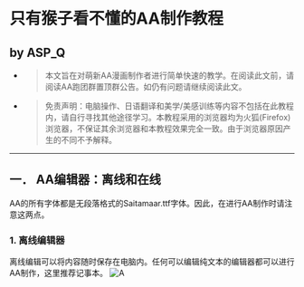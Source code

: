 # 只有猴子看不懂的AA制作教程
## by ASP_Q
+ >本文旨在对萌新AA漫画制作者进行简单快速的教学。在阅读此文前，请阅读AA跑团群置顶群公告。如仍有问题请继续阅读此文。
+ >免责声明：电脑操作、日语翻译和美学/美感训练等内容不包括在此教程内，请自行寻找其他途径学习。本教程采用的浏览器均为火狐(Firefox)浏览器，不保证其余浏览器和本教程效果完全一致。由于浏览器原因产生的不同不予解释。
******
## 一．	AA编辑器：离线和在线
AA的所有字体都是无段落格式的Saitamaar.ttf字体。因此，在进行AA制作时请注意这两点。
### 1.	离线编辑器
离线编辑可以将内容随时保存在电脑内。任何可以编辑纯文本的编辑器都可以进行AA制作，这里推荐记事本。
![A](教程/pic/A)
